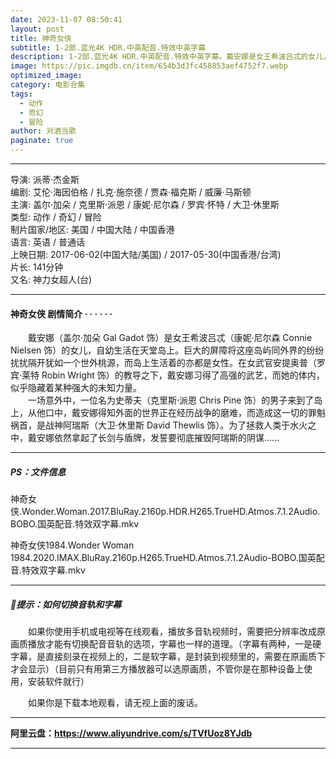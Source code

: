 ```yaml
---
date: 2023-11-07 08:50:41
layout: post
title: 神奇女侠
subtitle: 1-2部.蓝光4K HDR.中英配音.特效中英字幕
description: 1-2部.蓝光4K HDR.中英配音.特效中英字幕。戴安娜是女王希波吕忒的女儿，自幼生活在天堂岛上。巨大的屏障将这座岛屿同外界的纷纷扰扰隔开犹如一个世外桃源，而岛上生活着的亦都是女性。在女武官安提奥普的教导之下，戴安娜习得了高强的武艺，而她的体内，似乎隐藏着某种强大的未知力量......
image: https://pic.imgdb.cn/item/654b3d3fc458853aef4752f7.webp
optimized_image: 
category: 电影合集
tags:
  - 动作
  - 奇幻
  - 冒险
author: 对酒当歌
paginate: true
---
```


---

导演: 派蒂·杰金斯  
编剧: 艾伦·海因伯格 / 扎克·施奈德 / 贾森·福克斯 / 威廉·马斯顿  
主演: 盖尔·加朵 / 克里斯·派恩 / 康妮·尼尔森 / 罗宾·怀特 / 大卫·休里斯  
类型: 动作 / 奇幻 / 冒险  
制片国家/地区: 美国 / 中国大陆 / 中国香港  
语言: 英语 / 普通话  
上映日期: 2017-06-02(中国大陆/美国) / 2017-05-30(中国香港/台湾)  
片长: 141分钟  
又名: 神力女超人(台)  

---

#### 神奇女侠 剧情简介 · · · · · ·

　　戴安娜（盖尔·加朵 Gal Gadot 饰）是女王希波吕忒（康妮·尼尔森 Connie Nielsen 饰）的女儿，自幼生活在天堂岛上。巨大的屏障将这座岛屿同外界的纷纷扰扰隔开犹如一个世外桃源，而岛上生活着的亦都是女性。在女武官安提奥普（罗宾·莱特 Robin Wright 饰）的教导之下，戴安娜习得了高强的武艺，而她的体内，似乎隐藏着某种强大的未知力量。  
　　一场意外中，一位名为史蒂夫（克里斯·派恩 Chris Pine 饰）的男子来到了岛上，从他口中，戴安娜得知外面的世界正在经历战争的磨难，而造成这一切的罪魁祸首，是战神阿瑞斯（大卫·休里斯 David Thewlis 饰）。为了拯救人类于水火之中，戴安娜依然拿起了长剑与盾牌，发誓要彻底摧毁阿瑞斯的阴谋......

---

##### PS：文件信息

神奇女侠.Wonder.Woman.2017.BluRay.2160p.HDR.H265.TrueHD.Atmos.7.1.2Audio.BOBO.国英配音.特效双字幕.mkv

神奇女侠1984.Wonder Woman 1984.2020.IMAX.BluRay.2160p.H265.TrueHD.Atmos.7.1.2Audio-BOBO.国英配音.特效双字幕.mkv

---

##### 🔔提示：如何切换音轨和字幕

　　如果你使用手机或电视等在线观看，播放多音轨视频时，需要把分辨率改成原画质播放才能有切换配音音轨的选项，字幕也一样的道理。（字幕有两种，一是硬字幕，是直接刻录在视频上的，二是软字幕，是封装到视频里的，需要在原画质下才会显示）（目前只有用第三方播放器可以选原画质，不管你是在那种设备上使用，安装软件就行）

　　如果你是下载本地观看，请无视上面的废话。

---

**阿里云盘：<https://www.aliyundrive.com/s/TVfUoz8YJdb>**

---
